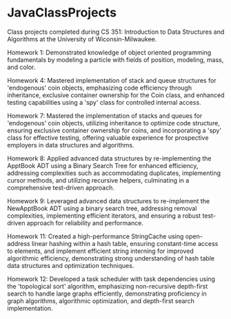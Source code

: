 # JavaClassProjects
Class projects completed during CS 351: Introduction to Data Structures and Algorithms at the University of Wiconsin-Milwaukee. 

Homework 1: Demonstrated knowledge of object oriented programming fundamentals by modeling a particle with fields of position, modeling, mass, and color.

Homework 4: Mastered implementation of stack and queue structures for 'endogenous' coin objects, emphasizing code efficiency through inheritance, exclusive container ownership for the Coin class, and enhanced testing capabilities using a 'spy' class for controlled internal access.

Homework 7: Mastered the implementation of stacks and queues for 'endogenous' coin objects, utilizing inheritance to optimize code structure, ensuring exclusive container ownership for coins, and incorporating a 'spy' class for effective testing, offering valuable experience for prospective employers in data structures and algorithms.

Homework 8: Applied advanced data structures by re-implementing the ApptBook ADT using a Binary Search Tree for enhanced efficiency, addressing complexities such as accommodating duplicates, implementing cursor methods, and utilizing recursive helpers, culminating in a comprehensive test-driven approach.

Homework 9: Leveraged advanced data structures to re-implement the NewApptBook ADT using a binary search tree, addressing removal complexities, implementing efficient iterators, and ensuring a robust test-driven approach for reliability and performance.

Homework 11: Created a high-performance StringCache using open-address linear hashing within a hash table, ensuring constant-time access to elements, and implement efficient string interning for improved algorithmic efficiency, demonstrating strong understanding of hash table data structures and optimization techniques.

Homework 12: Developed a task scheduler with task dependencies using the 'topological sort' algorithm, emphasizing non-recursive depth-first search to handle large graphs efficiently, demonstrating proficiency in graph algorithms, algorithmic optimization, and depth-first search implementation.


